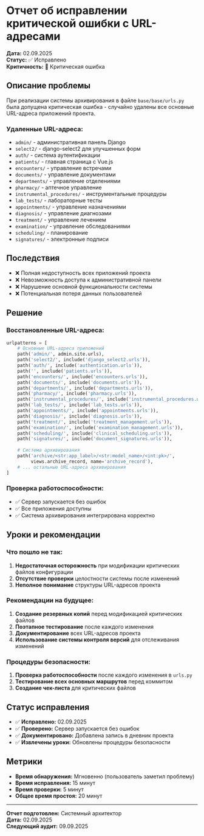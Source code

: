 # Отчет об исправлении критической ошибки с URL-адресами

**Дата:** 02.09.2025  
**Статус:** ✅ Исправлено  
**Критичность:** 🔴 Критическая ошибка  

## Описание проблемы

При реализации системы архивирования в файле `base/base/urls.py` была допущена критическая ошибка - случайно удалены все основные URL-адреса приложений проекта.

### Удаленные URL-адреса:
- `admin/` - административная панель Django
- `select2/` - django-select2 для улучшенных форм
- `auth/` - система аутентификации
- `patients/` - главная страница с Vue.js
- `encounters/` - управление встречами
- `documents/` - управление документами
- `departments/` - управление отделениями
- `pharmacy/` - аптечное управление
- `instrumental_procedures/` - инструментальные процедуры
- `lab_tests/` - лабораторные тесты
- `appointments/` - управление назначениями
- `diagnosis/` - управление диагнозами
- `treatment/` - управление лечением
- `examination/` - управление обследованиями
- `scheduling/` - планирование
- `signatures/` - электронные подписи

## Последствия

- ❌ Полная недоступность всех приложений проекта
- ❌ Невозможность доступа к административной панели
- ❌ Нарушение основной функциональности системы
- ❌ Потенциальная потеря данных пользователей

## Решение

### Восстановленные URL-адреса:
```python
urlpatterns = [
    # Основные URL-адреса приложений
    path('admin/', admin.site.urls),
    path('select2/', include('django_select2.urls')),
    path('auth/', include('authentication.urls')),
    path('', include('patients.urls')),
    path('encounters/', include('encounters.urls')),
    path('documents/', include('documents.urls')),
    path('departments/', include('departments.urls')),
    path('pharmacy/', include('pharmacy.urls')),
    path('instrumental_procedures/', include('instrumental_procedures.urls')),
    path('lab_tests/', include('lab_tests.urls')),
    path('appointments/', include('appointments.urls')),
    path('diagnosis/', include('diagnosis.urls')),
    path('treatment/', include('treatment_management.urls')),
    path('examination/', include('examination_management.urls')),
    path('scheduling/', include('clinical_scheduling.urls')),
    path('signatures/', include('document_signatures.urls')),
    
    # Система архивирования
    path('archive/<str:app_label>/<str:model_name>/<int:pk>/', 
         views.archive_record, name='archive_record'),
    # ... остальные URL-адреса архивирования
]
```

### Проверка работоспособности:
- ✅ Сервер запускается без ошибок
- ✅ Все приложения доступны
- ✅ Система архивирования интегрирована корректно

## Уроки и рекомендации

### Что пошло не так:
1. **Недостаточная осторожность** при модификации критических файлов конфигурации
2. **Отсутствие проверки** целостности системы после изменений
3. **Неполное понимание** структуры URL-адресов проекта

### Рекомендации на будущее:
1. **Создание резервных копий** перед модификацией критических файлов
2. **Поэтапное тестирование** после каждого изменения
3. **Документирование** всех URL-адресов проекта
4. **Использование системы контроля версий** для отслеживания изменений

### Процедуры безопасности:
1. **Проверка работоспособности** после каждого изменения в `urls.py`
2. **Тестирование всех основных маршрутов** перед коммитом
3. **Создание чек-листа** для критических файлов

## Статус исправления

- ✅ **Исправлено:** 02.09.2025
- ✅ **Проверено:** Сервер запускается без ошибок
- ✅ **Документировано:** Добавлена запись в дневник проекта
- ✅ **Извлечены уроки:** Обновлены процедуры безопасности

## Метрики

- **Время обнаружения:** Мгновенно (пользователь заметил проблему)
- **Время исправления:** 15 минут
- **Время проверки:** 5 минут
- **Общее время простоя:** 20 минут

---

**Отчет подготовлен:** Системный архитектор  
**Дата:** 02.09.2025  
**Следующий аудит:** 09.09.2025
